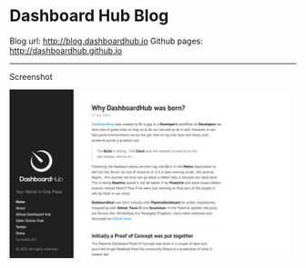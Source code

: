 # Dashboard Hub Blog

Blog url: http://blog.dashboardhub.io
Github pages: http://dashboardhub.github.io

---

Screenshot

![Dashboard Hub Blog screenshot](assets/screenshots/blog.png)
